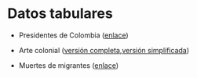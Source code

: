 # Datos tabulares

* Presidentes de Colombia ([enlace](https://docs.google.com/spreadsheets/d/1OWfFVpXmwrhgdLPemGVh5QU3A6PVqduRtZanJE8KHOM/edit?usp=sharing))

* Arte colonial ([versión completa](https://docs.google.com/spreadsheets/d/17J_FdxqUSyg5HWD2_GA1wriCq71B8EioE4D-IzAjwsY/edit?usp=sharing),[versión simplificada](https://docs.google.com/spreadsheets/d/19c4bcwk-Lo7CCzAIgrWRpZVYNyWVE8qs9_aBYvs0e68/edit?usp=sharing))

* Muertes de migrantes ([enlace](https://docs.google.com/spreadsheets/d/1Dac-KBabeKe-lidGO5sZwv0dtxWKzh70OoKuCJe6NLE/edit?usp=sharing))


